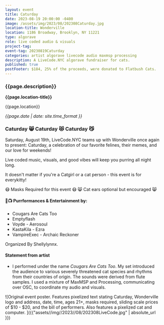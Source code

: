```yaml
---
layout: event
title: Caturday
date: 2023-08-19 20:00:00 -0400
image: /assets/img/2023/08/202308Caturday.jpg
location-title: Wonderville
location: 1186 Broadway, Brooklyn, NY 11221
type: algorave
role: live coded audio & visuals
project-tag:
event-tag: 20230819Caturday
categories: artist algorave livecode audio maxmsp processing
description: A LiveCode.NYC algorave fundraiser for cats.
published: true
postFooter: $184, 25% of the proceeds, were donated to Flatbush Cats.
---
```

### {{page.description}}

**{{page.location-title}}**

{{page.location}}

*{{page.date | date: site.time_format }}*

### Caturday 😸 Caturday 😻 Caturday 😼

Saturday, August 19th, LiveCode.NYC teams up with Wonderville once again to present: Caturday, a celebration of our favorite felines, their memes, and our love for weekends!

Live coded music, visuals, and good vibes will keep you purring all night long.

It doesn't matter if you're a Catgirl or a cat person - this event is for everykitty!

😷 Masks Required for this event 😷
😸 Cat ears optional but encouraged 😸

#### 🎵📺 Purrformances & Entertainment by:

- Cougars Are Cats Too
- Emptyflash
- Voyde - Aerosoul
- KastaKila - Ezra
- VampireExec - Archaic Reckoner

Organized By Shellylynnx.

#### Statement from artist
- I performed under the name *Cougars Are Cats Too*.
My set introduced the audience to various severely threatened cat species and rhythms from their countries of origin. The sounds were derived from flute samples.  I used a mixture of MaxMSP and Processing, communicating over OSC, to coordinate my audio and visuals. 

![Original event poster. Features pixelized text stating Caturday, Wonderville logo and address, date, time, ages 21+, masks required, sliding scale prices of $10 - $20, and the bill of performers. Also features a pixelized cat and computer. ]({{"assets//img//2023//08/202308LiveCode.jpg" | absolute_url }})

